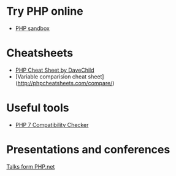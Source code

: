 

# Try PHP online

* [PHP sandbox](http://sandbox.onlinephpfunctions.com/)

# Cheatsheets


 * [PHP Cheat Sheet by DaveChild](https://www.cheatography.com/davechild/cheat-sheets/php/)
 * [Variable comparision cheat sheet] (http://phpcheatsheets.com/compare/)
 
# Useful tools

* [PHP 7 Compatibility Checker](#https://github.com/sstalle/php7cc)
 
# Presentations and conferences
 
 [Talks form PHP.net](http://talks.php.net/)
